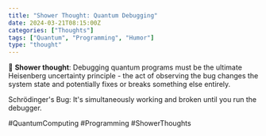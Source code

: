 ```yaml
---
title: "Shower Thought: Quantum Debugging"
date: 2024-03-21T08:15:00Z
categories: ["Thoughts"]
tags: ["Quantum", "Programming", "Humor"]
type: "thought"
---
```


💭 **Shower thought**: Debugging quantum programs must be the ultimate Heisenberg uncertainty principle - the act of observing the bug changes the system state and potentially fixes or breaks something else entirely.

Schrödinger's Bug: It's simultaneously working and broken until you run the debugger.

#QuantumComputing #Programming #ShowerThoughts